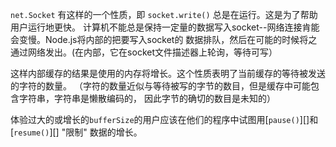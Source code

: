 <!-- YAML
added: v0.3.8
-->

`net.Socket` 有这样的一个性质，即 `socket.write()` 总是在运行。这是为了帮助用户运行地更快。
计算机不能总是保持一定量的数据写入socket--网络连接肯能会变慢。Node.js将内部的把要写入socket的
数据排队，然后在可能的时候将之通过网络发出。(在内部，它在socket文件描述器上轮询，等待可写）

这样内部缓存的结果是使用的内存将增长。这个性质表明了当前缓存的等待被发送的字符的数量。
（字符的数量近似与等待被写的字节的数目，但是缓存中可能包含字符串，字符串是懒散编码的，
因此字节的确切的数目是未知的）

体验过大的或增长的`bufferSize`的用户应该在他们的程序中试图用[`pause()`][]和[`resume()`][]
"限制" 数据的增长。

